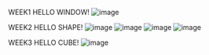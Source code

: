 WEEK1 HELLO WINDOW!
![image](https://github.com/user-attachments/assets/9bf4fc1d-7604-4a05-9e68-09a1769964a2)

WEEK2 HELLO SHAPE!
![image](https://github.com/user-attachments/assets/3e89a07e-608a-4a64-9db9-a3aaa00ee80c)
![image](https://github.com/user-attachments/assets/5265519e-8165-4bec-adc6-78227337127b)
![image](https://github.com/user-attachments/assets/242b3469-a554-4288-8482-e8a9787800b0)
![image](https://github.com/user-attachments/assets/329713ea-93c4-4224-bb98-3de748896cd6)

WEEK3 HELLO CUBE!
![image](https://github.com/user-attachments/assets/3a1819b9-1513-4468-9a19-864954e6f717)
